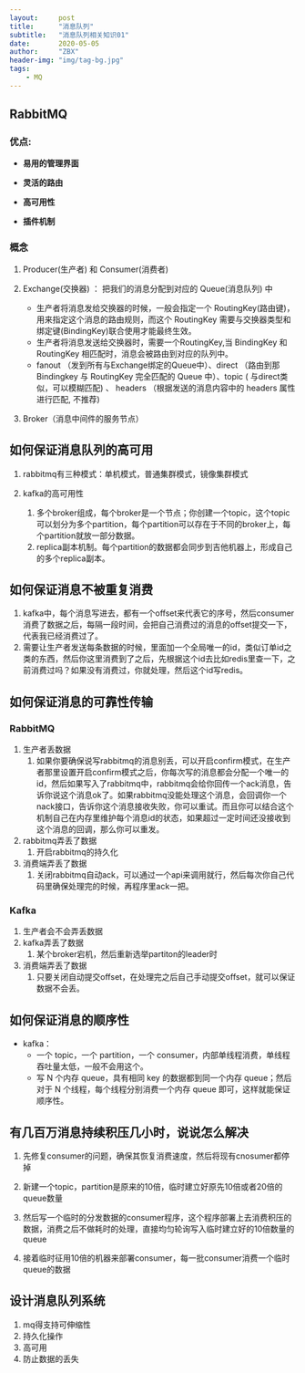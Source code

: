 ```yaml
---
layout:     post
title:      "消息队列"
subtitle:   "消息队列相关知识01"
date:       2020-05-05
author:     "ZBX"
header-img: "img/tag-bg.jpg"
tags:
    - MQ
---
```


## RabbitMQ 

### 优点:

- **易用的管理界面**

- **灵活的路由**
- **高可用性**
- **插件机制**

### 概念

1. Producer(生产者) 和 Consumer(消费者)

2. Exchange(交换器) ： 把我们的消息分配到对应的 Queue(消息队列) 中
	- 生产者将消息发给交换器的时候，一般会指定一个 RoutingKey(路由键)，用来指定这个消息的路由规则，而这个 RoutingKey 需要与交换器类型和绑定键(BindingKey)联合使用才能最终生效。
	- 生产者将消息发送给交换器时，需要一个RoutingKey,当 BindingKey 和 RoutingKey 相匹配时，消息会被路由到对应的队列中。
	- fanout （发到所有与Exchange绑定的Queue中）、direct （路由到那Bindingkey 与 RoutingKey 完全匹配的 Queue 中）、topic ( 与direct类似，可以模糊匹配) 、 headers （根据发送的消息内容中的 headers 属性进行匹配,  不推荐)
3. Broker（消息中间件的服务节点）

## 如何保证消息队列的高可用



1. rabbitmq有三种模式：单机模式，普通集群模式，镜像集群模式

2. kafka的高可用性
   1. 多个broker组成，每个broker是一个节点；你创建一个topic，这个topic可以划分为多个partition，每个partition可以存在于不同的broker上，每个partition就放一部分数据。
   2. replica副本机制。每个partition的数据都会同步到吉他机器上，形成自己的多个replica副本。

## 如何保证消息不被重复消费

1. kafka中，每个消息写进去，都有一个offset来代表它的序号，然后consumer消费了数据之后，每隔一段时间，会把自己消费过的消息的offset提交一下，代表我已经消费过了。
2. 需要让生产者发送每条数据的时候，里面加一个全局唯一的id，类似订单id之类的东西，然后你这里消费到了之后，先根据这个id去比如redis里查一下，之前消费过吗？如果没有消费过，你就处理，然后这个id写redis。

## 如何保证消息的可靠性传输

### RabbitMQ

1. 生产者丢数据
   1. 如果你要确保说写rabbitmq的消息别丢，可以开启confirm模式，在生产者那里设置开启confirm模式之后，你每次写的消息都会分配一个唯一的id，然后如果写入了rabbitmq中，rabbitmq会给你回传一个ack消息，告诉你说这个消息ok了。如果rabbitmq没能处理这个消息，会回调你一个nack接口，告诉你这个消息接收失败，你可以重试。而且你可以结合这个机制自己在内存里维护每个消息id的状态，如果超过一定时间还没接收到这个消息的回调，那么你可以重发。
2. rabbitmq弄丢了数据
   1. 开启rabbitmq的持久化
3. 消费端弄丢了数据
   1. 关闭rabbitmq自动ack，可以通过一个api来调用就行，然后每次你自己代码里确保处理完的时候，再程序里ack一把。

### Kafka

1. 生产者会不会弄丢数据
2. kafka弄丢了数据
   1. 某个broker宕机，然后重新选举partiton的leader时
3. 消费端弄丢了数据
   1. 只要关闭自动提交offset，在处理完之后自己手动提交offset，就可以保证数据不会丢。

## 如何保证消息的顺序性

- kafka：
  - 一个 topic，一个 partition，一个 consumer，内部单线程消费，单线程吞吐量太低，一般不会用这个。
  - 写 N 个内存 queue，具有相同 key 的数据都到同一个内存 queue；然后对于 N 个线程，每个线程分别消费一个内存 queue 即可，这样就能保证顺序性。

## 有几百万消息持续积压几小时，说说怎么解决

1. 先修复consumer的问题，确保其恢复消费速度，然后将现有cnosumer都停掉

2. 新建一个topic，partition是原来的10倍，临时建立好原先10倍或者20倍的queue数量

3. 然后写一个临时的分发数据的consumer程序，这个程序部署上去消费积压的数据，消费之后不做耗时的处理，直接均匀轮询写入临时建立好的10倍数量的queue

4. 接着临时征用10倍的机器来部署consumer，每一批consumer消费一个临时queue的数据

## 设计消息队列系统

1. mq得支持可伸缩性
2. 持久化操作
3. 高可用
4. 防止数据的丢失



